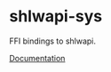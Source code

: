 # shlwapi-sys #
FFI bindings to shlwapi.

[Documentation](https://retep998.github.io/doc/shlwapi-sys/)
